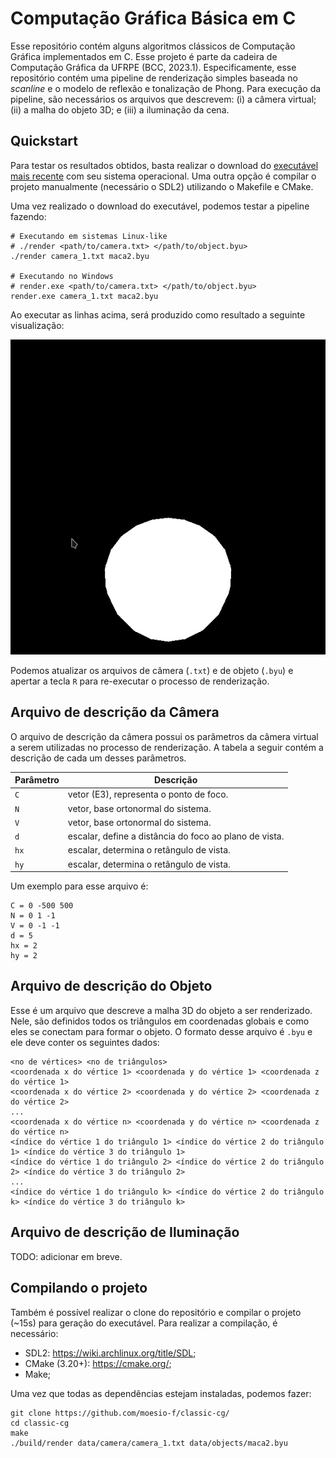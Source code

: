 # Computação Gráfica Básica em C

Esse repositório contém alguns algoritmos clássicos de Computação Gráfica implementados em C. Esse projeto é parte da cadeira de Computação Gráfica da UFRPE (BCC, 2023.1). Especificamente, esse repositório contém uma pipeline de renderização simples baseada no *scanline* e o modelo de reflexão e tonalização de Phong. Para execução da pipeline, são necessários os arquivos que descrevem: (i) a câmera virtual; (ii) a malha do objeto 3D; e (iii) a iluminação da cena.

## Quickstart

Para testar os resultados obtidos, basta realizar o download do [executável mais recente](https://github.com/moesio-f/classic-cg/releases) com seu sistema operacional. Uma outra opção é compilar o projeto manualmente (necessário o SDL2) utilizando o Makefile e CMake.

Uma vez realizado o download do executável, podemos testar a pipeline fazendo:

```console
# Executando em sistemas Linux-like
# ./render <path/to/camera.txt> </path/to/object.byu>
./render camera_1.txt maca2.byu

# Executando no Windows
# render.exe <path/to/camera.txt> </path/to/object.byu>
render.exe camera_1.txt maca2.byu
```

Ao executar as linhas acima, será produzido como resultado a seguinte visualização:

![](.github/img/1va_maca2.png)

Podemos atualizar os arquivos de câmera (`.txt`) e de objeto (`.byu`) e apertar a tecla `R` para re-executar o processo de renderização.

## Arquivo de descrição da Câmera

O arquivo de descrição da câmera possui os parâmetros da câmera virtual a serem utilizadas no processo de renderização. A tabela a seguir contém a descrição de cada um desses parâmetros.

| Parâmetro | Descrição |
| --- | --- |
| `C` | vetor (E3), representa o ponto de foco. | 
| `N` | vetor, base ortonormal do sistema. |
| `V` | vetor, base ortonormal do sistema. |
| `d` | escalar, define a distância do foco ao plano de vista. |
| `hx`| escalar, determina o retângulo de vista. |
| `hy`| escalar, determina o retângulo de vista. |


Um exemplo para esse arquivo é:

```
C = 0 -500 500
N = 0 1 -1
V = 0 -1 -1
d = 5
hx = 2
hy = 2
```

## Arquivo de descrição do Objeto

Esse é um arquivo que descreve a malha 3D do objeto a ser renderizado. Nele, são definidos todos os triângulos em coordenadas globais e como eles se conectam para formar o objeto. O formato desse arquivo é `.byu` e ele deve conter os seguintes dados:

```
<no de vértices> <no de triângulos>
<coordenada x do vértice 1> <coordenada y do vértice 1> <coordenada z do vértice 1>
<coordenada x do vértice 2> <coordenada y do vértice 2> <coordenada z do vértice 2>
...
<coordenada x do vértice n> <coordenada y do vértice n> <coordenada z do vértice n>
<índice do vértice 1 do triângulo 1> <índice do vértice 2 do triângulo 1> <índice do vértice 3 do triângulo 1>
<índice do vértice 1 do triângulo 2> <índice do vértice 2 do triângulo 2> <índice do vértice 3 do triângulo 2>
...
<índice do vértice 1 do triângulo k> <índice do vértice 2 do triângulo k> <índice do vértice 3 do triângulo k>
```

## Arquivo de descrição de Iluminação

TODO: adicionar em breve.

## Compilando o projeto

Também é possível realizar o clone do repositório e compilar o projeto (~15s) para geração do executável. Para realizar a compilação, é necessário:

- SDL2: https://wiki.archlinux.org/title/SDL;
- CMake (3.20+): https://cmake.org/;
- Make;

Uma vez que todas as dependências estejam instaladas, podemos fazer:

```console
git clone https://github.com/moesio-f/classic-cg/
cd classic-cg
make
./build/render data/camera/camera_1.txt data/objects/maca2.byu
```


